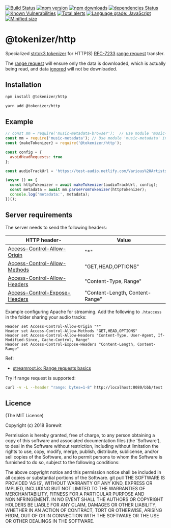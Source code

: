 [![Build Status](https://travis-ci.org/Borewit/tokenizer-http.svg?branch=master)](https://travis-ci.org/Borewit/tokenizer-http)
[![npm version](https://badge.fury.io/js/%40tokenizer%2Fhttp.svg)](https://www.npmjs.com/package/@tokenizer/http)
[![npm downloads](http://img.shields.io/npm/dm/@tokenizer/http.svg)](https://npmcharts.com/compare/@tokenizer/http?interval=30)
[![dependencies Status](https://david-dm.org/Borewit/tokenizer-http/status.svg)](https://david-dm.org/Borewit/tokenizer-http)
[![Known Vulnerabilities](https://snyk.io/test/github/Borewit/tokenizer-http/badge.svg?targetFile=package.json)](https://snyk.io/test/github/Borewit/tokenizer-http?targetFile=package.json)
[![Total alerts](https://img.shields.io/lgtm/alerts/g/Borewit/tokenizer-http.svg?logo=lgtm&logoWidth=18)](https://lgtm.com/projects/g/Borewit/tokenizer-http/alerts/)
[![Language grade: JavaScript](https://img.shields.io/lgtm/grade/javascript/g/Borewit/tokenizer-http.svg?logo=lgtm&logoWidth=18)](https://lgtm.com/projects/g/Borewit/tokenizer-http/context:javascript)
[![Minified size](https://badgen.net/bundlephobia/min/@tokenizer/http)](https://bundlephobia.com/result?p=@tokenizer/http)

# @tokenizer/http

Specialized [strtok3 tokenizer](https://github.com/Borewit/strtok3#tokenizer) for HTTP(S) [RFC-7233](https://tools.ietf.org/html/rfc7233#section-2.3) [range request](https://developer.mozilla.org/en-US/docs/Web/HTTP/Range_requests) transfer.

The [range request](https://developer.mozilla.org/en-US/docs/Web/HTTP/Range_requests) will ensure only the data is downloaded, which is actually being read, and data [ignored](https://github.com/Borewit/strtok3#method-tokenizerignore) will not be downloaded.

## Installation

```sh
npm install @tokenizer/http
```

```sh
yarn add @tokenizer/http
```

## Example

```js
// const mm = require('music-metadata-browser');  // Use module 'music-metadata-browser' client side
const mm = require('music-metadata'); // Use module 'music-metadata' in Node.js
const {makeTokenizer} = require('@tokenizer/http');

const config = {
  avoidHeadRequests: true
};

const audioTrackUrl = 'https://test-audio.netlify.com/Various%20Artists%20-%202009%20-%20netBloc%20Vol%2024_%20tiuqottigeloot%20%5BMP3-V2%5D/01%20-%20Diablo%20Swing%20Orchestra%20-%20Heroines.mp3';

(async () => {
  const httpTokenizer = await makeTokenizer(audioTrackUrl, config);
  const metadata = await mm.parseFromTokenizer(httpTokenizer);
  console.log('metadata:', metadata);
})();
```

## Server requirements

The server needs to send the following headers:

| HTTP header-| Value |
|-------------|-------|
| [Access-Control-Allow-Origin](https://developer.mozilla.org/en-US/docs/Web/HTTP/Headers/Access-Control-Allow-Origin)     | "*"                             |
| [Access-Control-Allow-Methods](https://developer.mozilla.org/en-US/docs/Web/HTTP/Headers/Access-Control-Allow-Methods)   | "GET,HEAD,OPTIONS"              |
| [Access-Control-Allow-Headers](https://developer.mozilla.org/en-US/docs/Web/HTTP/Headers/Access-Control-Allow-Headers)   | "Content-Type, Range"           |
| [Access-Control-Expose-Headers](https://developer.mozilla.org/en-US/docs/Web/HTTP/Headers/Access-Control-Expose-Headers) | "Content-Length, Content-Range" |

Example configuring Apache for streaming. Add the following to `.htaccess` in the folder sharing your audio tracks:
```
Header set Access-Control-Allow-Origin "*"
Header set Access-Control-Allow-Methods "GET,HEAD,OPTIONS"
Header set Access-Control-Allow-Headers "Content-Type, User-Agent, If-Modified-Since, Cache-Control, Range"
Header set Access-Control-Expose-Headers "Content-Length, Content-Range"
```

Ref:
* [streamroot.io: Range requests basics](https://support.streamroot.io/hc/en-us/articles/115003168773-Range-requests-basics)

Try if range request is supported:
```bash
curl -v -L --header "range: bytes=1-8" http://localhost:8080/bbb/test
```

## Licence

(The MIT License)

Copyright (c) 2018 Borewit

Permission is hereby granted, free of charge, to any person obtaining a copy of this software and associated documentation files (the 'Software'), to deal in the Software without restriction, including without limitation the rights to use, copy, modify, merge, publish, distribute, sublicense, and/or sell copies of the Software, and to permit persons to whom the Software is furnished to do so, subject to the following conditions:

The above copyright notice and this permission notice shall be included in all copies or substantial portions of the Software.
git pull
THE SOFTWARE IS PROVIDED 'AS IS', WITHOUT WARRANTY OF ANY KIND, EXPRESS OR IMPLIED, INCLUDING BUT NOT LIMITED TO THE WARRANTIES OF MERCHANTABILITY, FITNESS FOR A PARTICULAR PURPOSE AND NONINFRINGEMENT. IN NO EVENT SHALL THE AUTHORS OR COPYRIGHT HOLDERS BE LIABLE FOR ANY CLAIM, DAMAGES OR OTHER LIABILITY, WHETHER IN AN ACTION OF CONTRACT, TORT OR OTHERWISE, ARISING FROM, OUT OF OR IN CONNECTION WITH THE SOFTWARE OR THE USE OR OTHER DEALINGS IN THE SOFTWARE.
